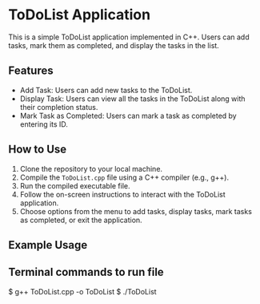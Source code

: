 # ToDoList Application

This is a simple ToDoList application implemented in C++. Users can add tasks, mark them as completed, and display the tasks in the list.

## Features

- Add Task: Users can add new tasks to the ToDoList.
- Display Task: Users can view all the tasks in the ToDoList along with their   completion status.
- Mark Task as Completed: Users can mark a task as completed by entering its ID.

## How to Use

1. Clone the repository to your local machine.
2. Compile the `ToDoList.cpp` file using a C++ compiler (e.g., g++).
3. Run the compiled executable file.
4. Follow the on-screen instructions to interact with the ToDoList application.
5. Choose options from the menu to add tasks, display tasks, mark tasks as completed, or exit the application.

## Example Usage

## Terminal commands to run file
$ g++ ToDoList.cpp -o ToDoList
$ ./ToDoList
